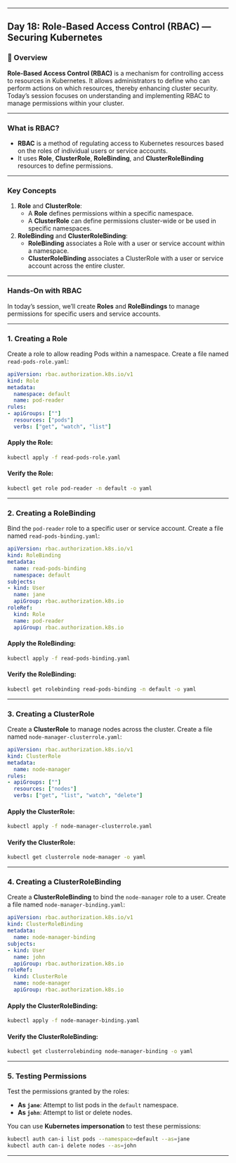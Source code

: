 ﻿---

## Day 18: Role-Based Access Control (RBAC) — Securing Kubernetes

### 📘 Overview

**Role-Based Access Control (RBAC)** is a mechanism for controlling access to resources in Kubernetes. It allows administrators to define who can perform actions on which resources, thereby enhancing cluster security. Today’s session focuses on understanding and implementing RBAC to manage permissions within your cluster.

---


### What is RBAC?

- **RBAC** is a method of regulating access to Kubernetes resources based on the roles of individual users or service accounts.
- It uses **Role**, **ClusterRole**, **RoleBinding**, and **ClusterRoleBinding** resources to define permissions.

---

### Key Concepts

1. **Role** and **ClusterRole**:
   - A **Role** defines permissions within a specific namespace.
   - A **ClusterRole** can define permissions cluster-wide or be used in specific namespaces.
2. **RoleBinding** and **ClusterRoleBinding**:
   - **RoleBinding** associates a Role with a user or service account within a namespace.
   - **ClusterRoleBinding** associates a ClusterRole with a user or service account across the entire cluster.

---

### Hands-On with RBAC

In today’s session, we’ll create **Roles** and **RoleBindings** to manage permissions for specific users and service accounts.

---


### 1. Creating a Role

Create a role to allow reading Pods within a namespace. Create a file named `read-pods-role.yaml`:

```yaml
apiVersion: rbac.authorization.k8s.io/v1
kind: Role
metadata:
  namespace: default
  name: pod-reader
rules:
- apiGroups: [""]
  resources: ["pods"]
  verbs: ["get", "watch", "list"]
```

#### Apply the Role:
```bash
kubectl apply -f read-pods-role.yaml
```

#### Verify the Role:
```bash
kubectl get role pod-reader -n default -o yaml
```

---


### 2. Creating a RoleBinding

Bind the `pod-reader` role to a specific user or service account. Create a file named `read-pods-binding.yaml`:

```yaml
apiVersion: rbac.authorization.k8s.io/v1
kind: RoleBinding
metadata:
  name: read-pods-binding
  namespace: default
subjects:
- kind: User
  name: jane
  apiGroup: rbac.authorization.k8s.io
roleRef:
  kind: Role
  name: pod-reader
  apiGroup: rbac.authorization.k8s.io
```

#### Apply the RoleBinding:
```bash
kubectl apply -f read-pods-binding.yaml
```

#### Verify the RoleBinding:
```bash
kubectl get rolebinding read-pods-binding -n default -o yaml
```

---


### 3. Creating a ClusterRole

Create a **ClusterRole** to manage nodes across the cluster. Create a file named `node-manager-clusterrole.yaml`:

```yaml
apiVersion: rbac.authorization.k8s.io/v1
kind: ClusterRole
metadata:
  name: node-manager
rules:
- apiGroups: [""]
  resources: ["nodes"]
  verbs: ["get", "list", "watch", "delete"]
```

#### Apply the ClusterRole:
```bash
kubectl apply -f node-manager-clusterrole.yaml
```

#### Verify the ClusterRole:
```bash
kubectl get clusterrole node-manager -o yaml
```

---


### 4. Creating a ClusterRoleBinding

Create a **ClusterRoleBinding** to bind the `node-manager` role to a user. Create a file named `node-manager-binding.yaml`:

```yaml
apiVersion: rbac.authorization.k8s.io/v1
kind: ClusterRoleBinding
metadata:
  name: node-manager-binding
subjects:
- kind: User
  name: john
  apiGroup: rbac.authorization.k8s.io
roleRef:
  kind: ClusterRole
  name: node-manager
  apiGroup: rbac.authorization.k8s.io
```

#### Apply the ClusterRoleBinding:
```bash
kubectl apply -f node-manager-binding.yaml
```

#### Verify the ClusterRoleBinding:
```bash
kubectl get clusterrolebinding node-manager-binding -o yaml
```

---


### 5. Testing Permissions

Test the permissions granted by the roles:

- **As `jane`**: Attempt to list pods in the `default` namespace.
- **As `john`**: Attempt to list or delete nodes.

You can use **Kubernetes impersonation** to test these permissions:

```bash
kubectl auth can-i list pods --namespace=default --as=jane
kubectl auth can-i delete nodes --as=john
```

---